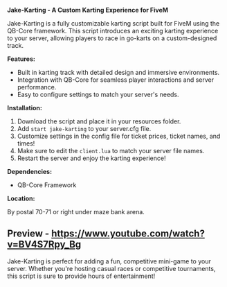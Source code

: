 **Jake-Karting - A Custom Karting Experience for FiveM**

Jake-Karting is a fully customizable karting script built for FiveM using the QB-Core framework. This script introduces an exciting karting experience to your server, allowing players to race in go-karts on a custom-designed track.

**Features:**
- Built in karting track with detailed design and immersive environments.
- Integration with QB-Core for seamless player interactions and server performance.
- Easy to configure settings to match your server's needs.

**Installation:**
1. Download the script and place it in your resources folder.
2. Add `start jake-karting` to your server.cfg file.
3. Customize settings in the config file for ticket prices, ticket names, and times!
4. Make sure to edit the `client.lua` to match your server file names.
5. Restart the server and enjoy the karting experience!

**Dependencies:**
- QB-Core Framework

**Location:**

By postal 70-71 or right under maze bank arena.

## Preview - https://www.youtube.com/watch?v=BV4S7Rpy_Bg


Jake-Karting is perfect for adding a fun, competitive mini-game to your server. Whether you're hosting casual races or competitive tournaments, this script is sure to provide hours of entertainment!
